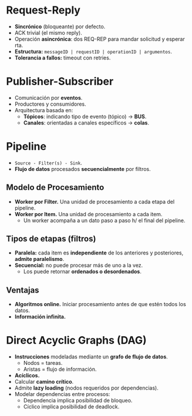 # Request-Reply

-   **Sincrónico** (bloqueante) por defecto.
-   ACK trivial (el mismo reply).
-   Operación **asincrónica**: dos REQ-REP para mandar solicitud y esperar rta.
-   **Estructura:** `messageID | requestID | operationID | argumentos`.
-   **Tolerancia a fallos:** timeout con retries.

# Publisher-Subscriber

-   Comunicación por **eventos**.
-   Productores y consumidores.
-   Arquitectura basada en:
    -   **Tópicos**: indicando tipo de evento (tópico) -> **BUS**.
    -   **Canales**: orientadas a canales específicos -> **colas**.

# Pipeline

-   `Source - Filter(s) - Sink`.
-   **Flujo de datos** procesados **secuencialmente** por filtros.

## Modelo de Procesamiento

-   **Worker por Filter.** Una unidad de procesamiento a cada etapa del pipeline.
-   **Worker por Item.** Una unidad de procesamiento a cada item.
    -   Un worker acompaña a un dato paso a paso h/ el final del pipeline.

## Tipos de etapas (filtros)

-   **Paralela:** cada item es **independiente** de los anteriores y posteriores, **admite paralelismo**.
-   **Secuencial:** no puede procesar más de uno a la vez.
    -   Los puede retornar **ordenados o desordenados**.

## Ventajas

-   **Algoritmos online.** Iniciar procesamiento antes de que estén todos los datos.
-   **Información infinita.**

# Direct Acyclic Graphs (DAG)

-   **Instrucciones** modeladas mediante un **grafo de flujo de datos**.
    -   Nodos = tareas.
    -   Aristas = flujo de información.
-   **Acíclicos.**
-   Calcular **camino crítico**.
-   Admite **lazy loading** (nodos requeridos por dependencias).
-   Modelar dependencias entre procesos:
    -   Dependencia implica posibilidad de bloqueo.
    -   Cíclico implica posibilidad de deadlock.
